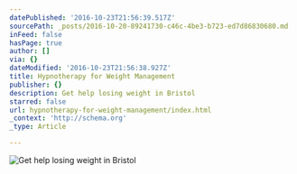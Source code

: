 ```yaml
---
datePublished: '2016-10-23T21:56:39.517Z'
sourcePath: _posts/2016-10-20-89241730-c46c-4be3-b723-ed7d86830680.md
inFeed: false
hasPage: true
author: []
via: {}
dateModified: '2016-10-23T21:56:38.927Z'
title: Hypnotherapy for Weight Management
publisher: {}
description: Get help losing weight in Bristol
starred: false
url: hypnotherapy-for-weight-management/index.html
_context: 'http://schema.org'
_type: Article

---
```

![Get help losing weight in Bristol](https://the-grid-user-content.s3-us-west-2.amazonaws.com/13b213d8-a47a-41b7-b7c6-1037a54bdfa5.jpg)